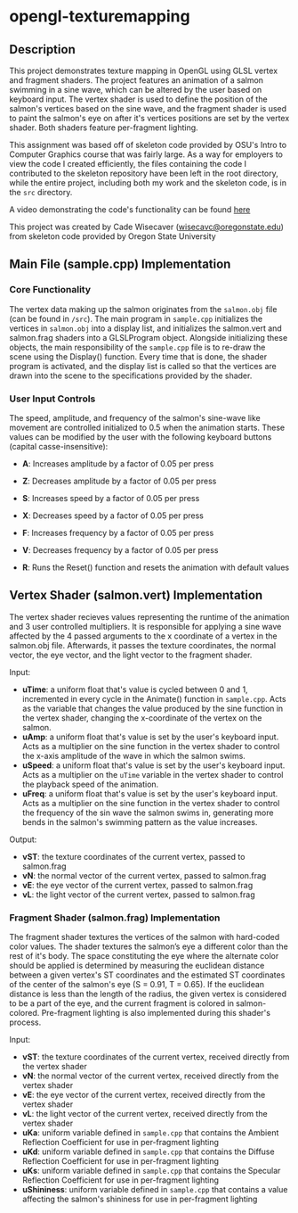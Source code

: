 # opengl-texturemapping

## Description

This project demonstrates texture mapping in OpenGL using GLSL vertex and fragment shaders. The project features an animation of a salmon swimming in a sine wave, which can be altered by the user based on keyboard input. The vertex shader is used to define the position of the salmon's vertices based on the sine wave, and the fragment shader is used to paint the salmon's eye on after it's vertices positions are set by the vertex shader. Both shaders feature per-fragment lighting.

This assignment was based off of skeleton code provided by OSU's Intro to Computer Graphics course that was fairly large. As a way for employers to view the code I created efficiently, the files containing the code I contributed to the skeleton repository have been left in the root directory, while the entire project, including both my work and the skeleton code, is in the ``src`` directory.

A video demonstrating the code's functionality can be found [here](https://media.oregonstate.edu/media/t/1_yo5u70r2)

This project was created by Cade Wisecaver (wisecavc@oregonstate.edu) from skeleton code provided by Oregon State University

## Main File (sample.cpp) Implementation

### Core Functionality

The vertex data making up the salmon originates from the ``salmon.obj`` file (can be found in ``/src``). The main program in ``sample.cpp`` initializes the vertices in ``salmon.obj`` into a display list, and initializes the salmon.vert and salmon.frag shaders into a GLSLProgram object. Alongside initializing these objects, the main responsibility of the ``sample.cpp`` file is to re-draw the scene using the Display() function. Every time that is done, the shader program is activated, and the display list is called so that the vertices are drawn into the scene to the specifications provided by the shader.

### User Input Controls

The speed, amplitude, and frequency of the salmon's sine-wave like movement are controlled initialized to 0.5 when the animation starts. These values can be modified by the user with the following keyboard buttons (capital casse-insensitive):

- **A**: Increases amplitude by a factor of 0.05 per press
- **Z**: Decreases amplitude by a factor of 0.05 per press

- **S**: Increases speed by a factor of 0.05 per press
- **X**: Decreases speed by a factor of 0.05 per press

- **F**: Increases frequency by a factor of 0.05 per press
- **V**: Decreases frequency by a factor of 0.05 per press

- **R**: Runs the Reset() function and resets the animation with default values

## Vertex Shader (salmon.vert) Implementation

The vertex shader recieves values representing the runtime of the animation and 3 user controlled multipliers. It is responsible for applying a sine wave affected by the 4 passed arguments to the x coordinate of a vertex in the salmon.obj file. Afterwards, it passes the texture coordinates, the normal vector, the eye vector, and the light vector to the fragment shader.

Input:
- **uTime**: a uniform float that's value is cycled between 0 and 1, incremented in every cycle in the Animate() function in ``sample.cpp``. Acts as the variable that changes the value produced by the sine function in the vertex shader, changing the x-coordinate of the vertex on the salmon.
- **uAmp**: a uniform float that's value is set by the user's keyboard input. Acts as a multiplier on the sine function in the vertex shader to control the x-axis amplitude of the wave in which the salmon swims.
- **uSpeed**: a uniform float that's value is set by the user's keyboard input. Acts as a multiplier on the ``uTime`` variable in the vertex shader to control the playback speed of the animation.
- **uFreq**: a uniform float that's value is set by the user's keyboard input. Acts as a multiplier on the sine function in the vertex shader to control the frequency of the sin wave the salmon swims in, generating more bends in the salmon's swimming pattern as the value increases.

Output:
- **vST**: the texture coordinates of the current vertex, passed to salmon.frag
- **vN**: the normal vector of the current vertex, passed to salmon.frag
- **vE**: the eye vector of the current vertex, passed to salmon.frag
- **vL**: the light vector of the current vertex, passed to salmon.frag

### Fragment Shader (salmon.frag) Implementation

The fragment shader textures the vertices of the salmon with hard-coded color values. The shader textures the salmon’s eye a different color than the rest of it's body. The space constituting the eye where the alternate color should be applied is determined by measuring the euclidean distance between a given vertex's ST coordinates and the estimated ST coordinates of the center of the salmon's eye (S = 0.91, T = 0.65). If the euclidean distance is less than the length of the radius, the given vertex is considered to be a part of the eye, and the current fragment is colored in salmon-colored. Pre-fragment lighting is also implemented during this shader's process.

Input:
- **vST**: the texture coordinates of the current vertex, received directly from the vertex shader
- **vN**: the normal vector of the current vertex, received directly from the vertex shader
- **vE**: the eye vector of the current vertex, received directly from the vertex shader
- **vL**: the light vector of the current vertex, received directly from the vertex shader
- **uKa**: uniform variable defined in ``sample.cpp`` that contains the Ambient Reflection Coefficient for use in per-fragment lighting
- **uKd**: uniform variable defined in ``sample.cpp`` that contains the Diffuse Reflection Coefficient for use in per-fragment lighting
- **uKs**: uniform variable defined in ``sample.cpp`` that contains the Specular Reflection Coefficient for use in per-fragment lighting
- **uShininess**: uniform variable defined in ``sample.cpp`` that contains a value affecting the salmon's shininess for use in per-fragment lighting
